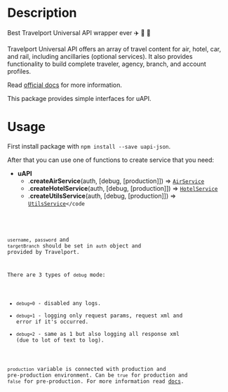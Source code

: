 # Description
Best Travelport Universal API wrapper ever :airplane: :mountain_railway: :hotel: 

Travelport Universal API offers an array of travel content for air, hotel, car, and rail, including ancillaries (optional services). It also provides functionality to build complete traveler, agency, branch, and account profiles.

Read [official docs](https://support.travelport.com/webhelp/uapi/uAPI.htm) for more information.

This package provides simple interfaces for uAPI.

# Usage
First install package with `npm install --save uapi-json`.

After that you can use one of functions to create service that you need:

* **uAPI**
    * .**createAirService**(auth, [debug, [production]]) ⇒ <code>[AirService](docs/Air.md)</code>
    * .**createHotelService**(auth, [debug, [production]])  ⇒ <code>[HotelService](docs/Hotels.md)</code>
    * .**createUtilsService**(auth, [debug, [production]]) ⇒ <code>[UtilsService](docs/Utils.md)</code

`username`, `password` and `targetBranch` should be set in `auth` object and provided by Travelport.

There are 3 types of `debug` mode:

* `debug=0` - disabled any logs.
* `debug=1` - logging only request params, request xml and error if it's occurred.
* `debug=2` - same as 1 but also logging all response xml (due to lot of text to log).


`production` variable is connected with production and pre-production environment. 
Can be `true` for production and `false` for pre-production. For more information read [docs](https://support.travelport.com/webhelp/uapi/uAPI.htm#New_Customer_Path/NewCustomer_PreProd.htm%3FTocPath%3DGetting%2520Started%7CGetting%2520Connected%7CGetting%2520Credentials%7C_____2).

